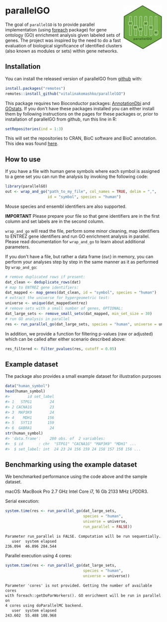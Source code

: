 
<!-- README.md is generated from README.Rmd. Please edit that file -->
parallelGO <img src="man/figures/logo.png" align="right" height=140/>
=====================================================================

The goal of `parallelGO` is to provide parallel implementation (using [foreach](https://cran.r-project.org/web/packages/foreach/) package) for gene ontology (GO) enrichment analysis given labeled sets of genes. The project was inspired by the need to do a fast evaluation of biological significance of identified clusters (also known as modules or sets) within gene networks.

Installation
------------

You can install the released version of parallelGO from [github](https://github.com) with:

``` r
install.packages("remotes")
remotes::install_github("vitalinakomashko/parallelGO")
```

This package requires two Bioconductor packages: [AnnotationDbi](https://bioconductor.org/packages/release/bioc/html/AnnotationDbi.html) and [GOstats](https://bioconductor.org/packages/release/bioc/html/GOstats.html). If you don't have these packages installed you can either install them by following instructions on the pages for these packages or, prior to installation of parallelGO from github, run this line in R:

``` r
setRepositories(ind = 1:3)
```

This will set the repositories to CRAN, BioC software and BioC annotation. This idea was found [here](https://stackoverflow.com/a/20479243/1655368).

How to use
----------

If you have a file with human gene symbols where each symbol is assigned to a gene set you can run the analysis by invoking the following code:

``` r
library(parallelGO)
out <- wrap_and_go("path_to_my_file", col_names = TRUE, delim = ",", 
                   id = "symbol", species = "human")
```

Mouse species and ensembl identifiers are also supported.

**IMPORTANT** Please prepare your file so that gene identifiers are in the first column and set labels are in the second column.

`wrap_and_go` will read the file, perform some minor cleaning, map identifiers to ENTREZ gene identifiers and run GO enrichment analysis in parallel. Please read documentation for `wrap_and_go` to learn about additional parameters.

If you don't have a file, but rather a data frame (`dat`) in memory, you can perform your analyses step by step in the same manner as it as performed by `wrap_and_go`:

``` r
# remove duplicated rows if present:
dat_clean <- deduplicate_rows(dat)
# map to ENTREZ gene identifiers:
dat_mapped <- map_genes(dat_clean, id = "symbol", species = "human")
# extract the universe for hypergeometric test:
universe <- unique(dat_mapped$entrez)
# remove sets with a small number of genes, OPTIONAL:
dat_large_sets <- remove_small_sets(dat_mapped, min_set_size = 30)
# run GO analysis in parallel
res <- run_parallel_go(dat_large_sets, species = "human", universe = universe)
```

In addition, we provide a function for filtering p-values (raw or adjusted) which can be called after either scenario described above:

``` r
res_filtered <- filter_pvalues(res, cutoff = 0.05)
```

Example dataset
---------------

The package also provides a small example dataset for illustration purposes

``` r
data("human_symbol")
head(human_symbol)
#>        id set_label
#> 1   STPG1        24
#> 2 CACNA1G        23
#> 3  MAP3K9        24
#> 4    MDH1       156
#> 5   SYT13       159
#> 6  GABRA1        24
str(human_symbol)
#> 'data.frame':    280 obs. of  2 variables:
#>  $ id       : chr  "STPG1" "CACNA1G" "MAP3K9" "MDH1" ...
#>  $ set_label: int  24 23 24 156 159 24 158 157 158 156 ...
```

Benchmarking using the example dataset
--------------------------------------

We benchmarked performance using the code above and the sample dataset.

macOS: MacBook Pro 2.7 GHz Intel Core i7, 16 Gb 2133 MHz LPDDR3.

Serial execution:

``` r
system.time(res <- run_parallel_go(dat_large_sets, 
                                   species = "human", 
                                   universe = universe, 
                                   run_parallel = FALSE))
```

    Parameter run_parallel is FALSE. Computation will be run sequentially.
       user  system elapsed 
    236.094  46.896 284.544

Parallel execution using 4 cores:

``` r
system.time(res <- run_parallel_go(dat_large_sets, 
                                   species = "human", 
                                   universe = universe))
```

    Parameter 'cores' is not provided. Getting the number of available cores
    with foreach::getDoParWorkers(). GO enrichment will be run in parallel on
    4 cores using doParallelMC backend.
       user  system elapsed 
    243.602  55.488 108.968
